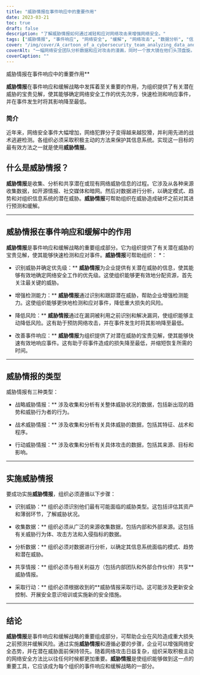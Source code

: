 ```yaml
---
title: "威胁情报在事件响应中的重要作用"
date: 2023-03-21
toc: true
draft: false
description: "了解威胁情报如何通过减轻和应对网络攻击来增强网络安全。"
tags: ["威胁情报", "事件响应", "网络安全", "缓解", "网络攻击", "数据分析", "信息系统", "风险管理", "脆弱性评估", "检测能力", "安全控制", "战略情报", "战术情报", "业务情报", "威胁状况", "新兴趋势", "安全意识", "数字取证", "网络威胁", "暗网"]
cover: "/img/cover/A_cartoon_of_a_cybersecurity_team_analyzing_data_and_response.png"
coverAlt: "一幅网络安全团队分析数据和应对攻击的漫画，同时一个放大镜在他们头顶盘旋。"
coverCaption: ""
---
```

威胁情报在事件响应中的重要作用**

**威胁情报**在事件响应和缓解战略中发挥着至关重要的作用，为组织提供了有关潜在威胁的宝贵见解，使其能够确定网络安全工作的优先次序，快速检测和响应事件，并在事件发生时将其影响降至最低。

### 简介
近年来，网络安全事件大幅增加，网络犯罪分子变得越来越狡猾，并利用先进的战术逃避检测。各组织必须采取积极主动的方法来保护其信息系统。实现这一目标的最有效方法之一就是使用**威胁情报**。

## 什么是威胁情报？
**威胁情报**是收集、分析和共享潜在或现有网络威胁信息的过程。它涉及从各种来源收集数据，如开源情报、社交媒体和暗网。然后对数据进行分析，以确定模式、趋势和对组织信息系统的潜在威胁。**威胁情报**可帮助组织在威胁造成破坏之前对其进行预测和缓解。

____

## 威胁情报在事件响应和缓解中的作用
**威胁情报**是事件响应和缓解战略的重要组成部分。它为组织提供了有关潜在威胁的宝贵见解，使其能够快速检测和应对事件。**威胁情报**可帮助组织： *：

- 识别威胁并确定优先级：** **威胁情报**为企业提供有关潜在威胁的信息，使其能够有效地确定网络安全工作的优先级。这使组织能够更有效地分配资源，首先关注最关键的威胁。

- 增强检测能力：** **威胁情报**通过识别和跟踪潜在威胁，帮助企业增强检测能力。这使组织能够更快地检测和应对事件，降低重大损失的风险。

- 降低风险：** **威胁情报**通过在漏洞被利用之前识别和解决漏洞，使组织能够主动降低风险。这有助于预防网络攻击，并在事件发生时将其影响降至最低。

- 改善事件响应：** **威胁情报**为组织提供了对潜在威胁的宝贵见解，使其能够快速有效地响应事件。这有助于将事件造成的损失降至最低，并缩短恢复所需的时间。

____

## 威胁情报的类型
威胁情报有三种类型：

- 战略威胁情报：** 涉及收集和分析有关整体威胁状况的数据，包括新出现的趋势和威胁行为者的行为。

- 战术威胁情报：** 涉及收集和分析有关具体威胁的数据，包括其特征、战术和程序。

- 行动威胁情报：** 涉及收集和分析有关具体攻击的数据，包括其来源、目标和影响。

____

## 实施威胁情报
要成功实施**威胁情报**，组织必须遵循以下步骤：

- 识别威胁：** 组织必须识别他们最有可能面临的威胁类型。这包括评估其资产和薄弱环节，了解威胁状况。

- 收集数据：** 组织必须从广泛的来源收集数据，包括内部和外部来源。这包括有关威胁行为体、攻击方法和入侵指标的数据。

- 分析数据：** 组织必须对数据进行分析，以确定其信息系统面临的模式、趋势和潜在威胁。

- 共享情报：** 组织必须与相关利益方（包括内部团队和外部合作伙伴）共享**威胁情报。

- 采取行动：** 组织必须根据收到的**威胁情报采取行动。这可能涉及更新安全控制、开展安全意识培训或实施新的安全措施。

_____

## 结论
**威胁情报**是事件响应和缓解战略的重要组成部分，可帮助企业在风险造成重大损失之前预测并缓解风险。通过实施**威胁情报**和遵循必要的步骤，企业可以增强网络安全态势，并在潜在威胁面前保持领先。随着网络攻击日益复杂，组织采取积极主动的网络安全方法比以往任何时候都更加重要。**威胁情报**是使组织能够做到这一点的重要工具，它应该成为每个组织的事件响应和缓解战略的一部分。

